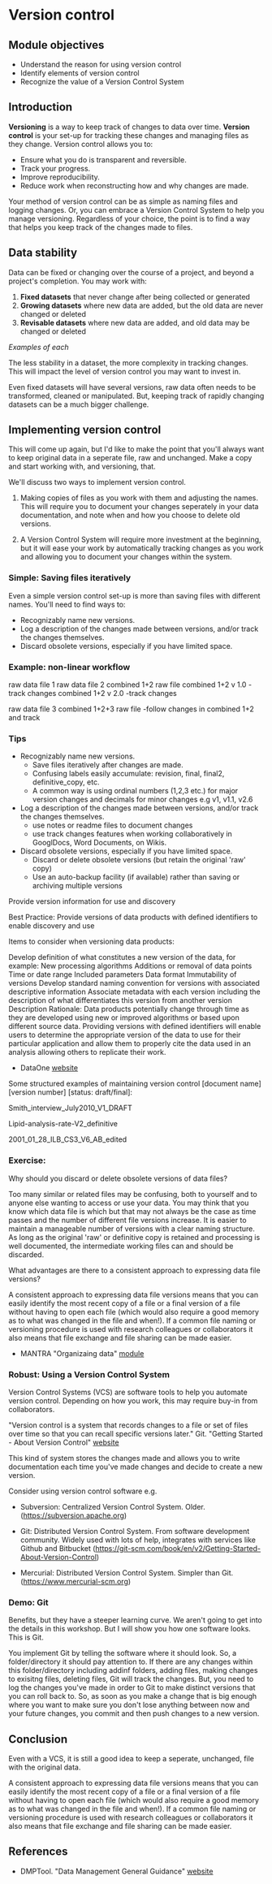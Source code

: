 # Version control
## Module objectives
- Understand the reason for using version control
- Identify elements of version control 
- Recognize the value of a Version Control System

## Introduction
**Versioning** is a way to keep track of changes to data over time. **Version control** is your set-up for tracking these changes and managing files as they change. Version control allows you to:

- Ensure what you do is transparent and reversible.
- Track your progress.
- Improve reproducibility.
- Reduce work when reconstructing how and why changes are made.

Your method of version control can be as simple as naming files and logging changes. Or, you can embrace a Version Control System to help you manage versioning. Regardless of your choice, the point is to find a way that helps you keep track of the changes made to files.

## Data stability
Data can be fixed or changing over the course of a project, and beyond a project's completion. You may work with:

1. **Fixed datasets** that never change after being collected or generated
2. **Growing datasets** where new data are added, but the old data are never changed or deleted
3. **Revisable datasets** where new data are added, and old data may be changed or deleted

*Examples of each*

The less stability in a dataset, the more complexity in tracking changes. This will impact the level of version control you may want to invest in.
 
Even fixed datasets will have several versions, raw data often needs to be transformed, cleaned or manipulated. But, keeping track of rapidly changing datasets can be a much bigger challenge. 

## Implementing version control
This will come up again, but I'd like to make the point that you'll always want to keep original data in a seperate file, raw and unchanged. Make a copy and start working with, and versioning, that.
 
We'll discuss two ways to implement version control.

1. Making copies of files as you work with them and adjusting the names. This will require you to document your changes seperately in your data documentation, and note when and how you choose to delete old versions. 

2. A Version Control System will require more investment at the beginning, but it will ease your work by automatically tracking changes as you work and allowing you to document your changes within the system.

### Simple: Saving files iteratively
Even a simple version control set-up is more than saving files with different names. You'll need to find ways to:

- Recognizably name new versions.
- Log a description of the changes made between versions, and/or track the changes themselves.
- Discard obsolete versions, especially if you have limited space.

### Example: non-linear workflow
raw data file 1
raw data file 2
combined 1+2 raw file
combined 1+2 v 1.0 -track changes
combined 1+2 v 2.0 -track changes

raw data file 3
combined 1+2+3 raw file -follow changes in combined 1+2 and track

### Tips
- Recognizably name new versions.
	- Save files iteratively after changes are made.
	- Confusing labels easily accumulate: revision, final, final2, definitive_copy, etc.
	- A common way is using ordinal numbers (1,2,3 etc.) for major version changes and decimals for minor changes e.g v1, v1.1, v2.6
- Log a description of the changes made between versions, and/or track the changes themselves.
	- use notes or readme files to document changes
	- use track changes features when working collaboratively in GooglDocs, Word Documents, on Wikis.
- Discard obsolete versions, especially if you have limited space.
	- Discard or delete obsolete versions (but retain the original 'raw' copy)
	- Use an auto-backup facility (if available) rather than saving or archiving multiple versions
	
Provide version information for use and discovery

Best Practice: 
Provide versions of data products with defined identifiers to enable discovery and use

Items to consider when versioning data products:

Develop definition of what constitutes a new version of the data, for example:
New processing algorithms
Additions or removal of data points
Time or date range
Included parameters
Data format
Immutability of versions
Develop standard naming convention for versions with associated descriptive information
Associate metadata with each version including the description of what differentiates this version from another version
Description Rationale: 
Data products potentially change through time as they are developed using new or improved algorithms or based upon different source data. Providing versions with defined identifiers will enable users to determine the appropriate version of the data to use for their particular application and allow them to properly cite the data used in an analysis allowing others to replicate their work.

- DataOne [website](https://www.dataone.org/best-practices/provide-version-information-use-and-discovery-0)

Some structured examples of maintaining version control [document name] [version number] [status: draft/final]:

Smith_interview_July2010_V1_DRAFT

Lipid-analysis-rate-V2_definitive

2001_01_28_ILB_CS3_V6_AB_edited

### Exercise: 
Why should you discard or delete obsolete versions of data files?

Too many similar or related files may be confusing, both to yourself and to anyone else wanting to access or use your data. You may think that you know which data file is which but that may not always be the case as time passes and the number of different file versions increase. It is easier to maintain a manageable number of versions with a clear naming structure. As long as the original 'raw' or definitive copy is retained and processing is well documented, the intermediate working files can and should be discarded.

What advantages are there to a consistent approach to expressing data file versions?

A consistent approach to expressing data file versions means that you can easily identify the most recent copy of a file or a final version of a file without having to open each file (which would also require a good memory as to what was changed in the file and when!). If a common file naming or versioning procedure is used with research colleagues or collaborators it also means that file exchange and file sharing can be made easier.

- MANTRA "Organizaing data" [module](http://mantra.edina.ac.uk/organisingdata/)

### Robust: Using a Version Control System
Version Control Systems (VCS) are software tools to help you automate version control. Depending on how you work, this may require buy-in from collaborators.

"Version control is a system that records changes to a file or set of files over time so that you can recall specific versions later."
Git. "Getting Started - About Version Control" [website](https://git-scm.com/book/en/v2/Getting-Started-About-Version-Control)

This kind of system stores the changes made and allows you to write documentation each time you've made changes and decide to create a new version.

Consider using version control software e.g. 

- Subversion: Centralized Version Control System. Older. (https://subversion.apache.org)  

- Git: Distributed Version Control System. From software development community. Widely used with lots of help, integrates with services like Github and Bitbucket (https://git-scm.com/book/en/v2/Getting-Started-About-Version-Control)

- Mercurial: Distributed Version Control System. Simpler than Git. (https://www.mercurial-scm.org)

### Demo: Git
Benefits, but they have a steeper learning curve. We aren't going to get into the details in this workshop. But I will show you how one software looks. This is Git.

You implement Git by telling the software where it should look. So, a folder/directory it should pay attention to. If there are any changes within this folder/directory including addinf folders, adding files, making changes to exisitng files, deleting files, Git will track the changes. But, you need to log the changes you've made in order to Git to make distinct versions that you can roll back to. So, as soon as you make a change that is big enough where you want to make sure you don't lose anything between now and your future changes, you commit and then push changes to a new version.

## Conclusion

Even with a VCS, it is still a good idea to keep a seperate, unchanged, file with the original data.

A consistent approach to expressing data file versions means that you can easily identify the most recent copy of a file or a final version of a file without having to open each file (which would also require a good memory as to what was changed in the file and when!). If a common file naming or versioning procedure is used with research colleagues or collaborators it also means that file exchange and file sharing can be made easier.

## References
- DMPTool. "Data Management General Guidance" [website](https://dmptool.org/dm_guidance)
